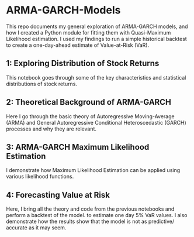 # ARMA-GARCH-Models

This repo documents my general exploration of ARMA-GARCH models, and how I created a Python module for fitting them with Quasi-Maximum Likelihood estimation. I used my findings to run a simple historical backtest to create a one-day-ahead estimate of Value-at-Risk (VaR). 

## 1: Exploring Distribution of Stock Returns 

This notebook goes through some of the key characteristics and statistical distributions of stock returns.

## 2: Theoretical Background of ARMA-GARCH

Here I go through the basic theory of Autoregressive Moving-Average (ARMA) and General Autoregressive Conditional Heteroscedastic (GARCH) processes and why they are relevant.

## 3: ARMA-GARCH Maximum Likelihood Estimation

I demonstrate how Maximum Likelihood Estimation can be applied using various likelihood functions.

## 4: Forecasting Value at Risk

Here, I bring all the theory and code from the previous notebooks and perform a backtest of the model. to estimate one day 5% VaR values. I also demonstrate how the results show that the model is not as predictive/ accurate as it may seem.
